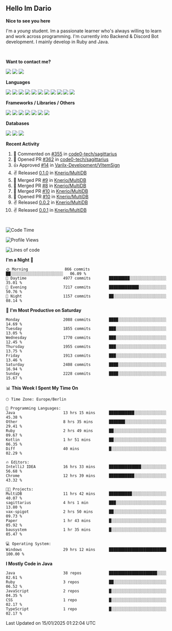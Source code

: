 <h2>Hello Im Dario</h2>

**Nice to see you here**

I'm a *young* student. Im a passionate learner who's always willing to learn and work across
programming. I'm currently into Backend & Discord Bot development. I mainly develop in Ruby and Java.

<br/>

**Want to contact me?**

<a href="https://github.com/knerio"><img src="https://img.shields.io/badge/-Github-blue?style=for-the-badge&logo=github&logoColor=white"/></a> <a href="https://discord.com/users/639416958923702292"><img src="https://img.shields.io/badge/-knerio-blue?style=for-the-badge&logo=discord&logoColor=white"/></a> <a href="https://twitch.tv/dopalos_"><img src="https://img.shields.io/badge/-twitch-blue?style=for-the-badge&logo=twitch&logoColor=white"/></a>

**Languages**

<img src="https://img.shields.io/badge/-HTML-blue?style=for-the-badge&logo=html5&logoColor=white"/> <img src="https://img.shields.io/badge/-CSS-blue?style=for-the-badge&logo=CSS3&logoColor=white"/> <img src="https://img.shields.io/badge/-Javascript-blue?style=for-the-badge&logo=javascript&logoColor=white"/> <img src="https://img.shields.io/badge/-Typescript-blue?style=for-the-badge&logo=TypeScript&logoColor=white"/> <img src="https://img.shields.io/badge/-Java-blue?style=for-the-badge&logo=java&logoColor=white"/> <img src="https://img.shields.io/badge/-Kotlin-blue?style=for-the-badge&logo=kotlin&logoColor=white"/> <img src="https://img.shields.io/badge/-SQL-blue?style=for-the-badge&logo=MYSQL&logoColor=white"/> <img src="https://img.shields.io/badge/-Markdown-blue?style=for-the-badge&logo=Markdown&logoColor=white"/> <img src="https://img.shields.io/badge/-JSON-blue?style=for-the-badge&logo=JSON&logoColor=white"/> <img src="https://img.shields.io/badge/-Git-blue?style=for-the-badge&logo=Git&logoColor=white"/> <img src="https://img.shields.io/badge/-Ruby-blue?style=for-the-badge&logo=Ruby&logoColor=white"/>
<br/>

 **Frameworks / Libraries / Others**

<img src="https://img.shields.io/badge/-Bootstrap-blue?style=for-the-badge&logo=Bootstrap&logoColor=white"/> <img src="https://img.shields.io/badge/-Node.JS-blue?style=for-the-badge&logo=node.js&logoColor=white"/> <img src="https://img.shields.io/badge/-React-blue?style=for-the-badge&logo=React&logoColor=white"/> <img src="https://img.shields.io/badge/-Express-blue?style=for-the-badge&logo=Express&logoColor=white"/> <img src="https://img.shields.io/badge/-Next.Js-blue?style=for-the-badge&logo=Next.Js&logoColor=white"/> <img src="https://img.shields.io/badge/-Ruby_On_Rails-blue?style=for-the-badge&logo=ruby-on-rails&logoColor=white"/> <img src="https://img.shields.io/badge/-JDA-blue?style=for-the-badge&logo=JDA&logoColor=white"/>

**Databases**

<img src="https://img.shields.io/badge/-MongoDB-blue?style=for-the-badge&logo=mongodb&logoColor=white"/> <img src="https://img.shields.io/badge/-MariaDB-blue?style=for-the-badge&logo=MariaDB&logoColor=white"/>
<img src="https://img.shields.io/badge/-PostgreSQL-blue?style=for-the-badge&logo=PostgreSQl&logoColor=white"/>

**Recent Activity**

<!--RECENT_ACTIVITY:start-->
1. 💬 Commented on [#355](https://github.com/code0-tech/sagittarius/issues/355#issuecomment-2586734515) in [code0-tech/sagittarius](https://github.com/code0-tech/sagittarius)<br>
2. 💪 Opened PR [#362](https://github.com/code0-tech/sagittarius/pull/362) in [code0-tech/sagittarius](https://github.com/code0-tech/sagittarius)<br>
3. 👍 Approved [#14](https://github.com/Varilx-Development/VItemSign/pull/14#pullrequestreview-2545462263) in [Varilx-Development/VItemSign](https://github.com/Varilx-Development/VItemSign)<br>
4. ✌️ Released [0.1.0](https://github.com/Knerio/MultiDB/releases/tag/0.1.0) in [Knerio/MultiDB](https://github.com/Knerio/MultiDB)<br>
5. 🎉 Merged PR [#9](https://github.com/Knerio/MultiDB/pull/9) in [Knerio/MultiDB](https://github.com/Knerio/MultiDB)<br>
6. 🎉 Merged PR [#8](https://github.com/Knerio/MultiDB/pull/8) in [Knerio/MultiDB](https://github.com/Knerio/MultiDB)<br>
7. 🎉 Merged PR [#10](https://github.com/Knerio/MultiDB/pull/10) in [Knerio/MultiDB](https://github.com/Knerio/MultiDB)<br>
8. 💪 Opened PR [#10](https://github.com/Knerio/MultiDB/pull/10) in [Knerio/MultiDB](https://github.com/Knerio/MultiDB)<br>
9. ✌️ Released [0.0.2](https://github.com/Knerio/MultiDB/releases/tag/0.0.2) in [Knerio/MultiDB](https://github.com/Knerio/MultiDB)<br>
10. ✌️ Released [0.0.1](https://github.com/Knerio/MultiDB/releases/tag/0.0.1) in [Knerio/MultiDB](https://github.com/Knerio/MultiDB)<br>
<!--RECENT_ACTIVITY:end-->
 
#

<!--START_SECTION:waka-->
![Code Time](http://img.shields.io/badge/Code%20Time-854%20hrs%2044%20mins-blue)

![Profile Views](http://img.shields.io/badge/Profile%20Views-10-blue)

![Lines of code](https://img.shields.io/badge/From%20Hello%20World%20I%27ve%20Written-747.3%20thousand%20lines%20of%20code-blue)

**I'm a Night 🦉** 

```text
🌞 Morning                866 commits         ██░░░░░░░░░░░░░░░░░░░░░░░   06.09 % 
🌆 Daytime                4977 commits        █████████░░░░░░░░░░░░░░░░   35.01 % 
🌃 Evening                7217 commits        █████████████░░░░░░░░░░░░   50.76 % 
🌙 Night                  1157 commits        ██░░░░░░░░░░░░░░░░░░░░░░░   08.14 % 
```
📅 **I'm Most Productive on Saturday** 

```text
Monday                   2088 commits        ████░░░░░░░░░░░░░░░░░░░░░   14.69 % 
Tuesday                  1855 commits        ███░░░░░░░░░░░░░░░░░░░░░░   13.05 % 
Wednesday                1770 commits        ███░░░░░░░░░░░░░░░░░░░░░░   12.45 % 
Thursday                 1955 commits        ███░░░░░░░░░░░░░░░░░░░░░░   13.75 % 
Friday                   1913 commits        ███░░░░░░░░░░░░░░░░░░░░░░   13.46 % 
Saturday                 2408 commits        ████░░░░░░░░░░░░░░░░░░░░░   16.94 % 
Sunday                   2228 commits        ████░░░░░░░░░░░░░░░░░░░░░   15.67 % 
```


📊 **This Week I Spent My Time On** 

```text
🕑︎ Time Zone: Europe/Berlin

💬 Programming Languages: 
Java                     13 hrs 15 mins      ███████████░░░░░░░░░░░░░░   45.38 % 
Other                    8 hrs 35 mins       ███████░░░░░░░░░░░░░░░░░░   29.41 % 
Ruby                     2 hrs 49 mins       ██░░░░░░░░░░░░░░░░░░░░░░░   09.67 % 
Kotlin                   1 hr 51 mins        ██░░░░░░░░░░░░░░░░░░░░░░░   06.35 % 
Diff                     40 mins             █░░░░░░░░░░░░░░░░░░░░░░░░   02.29 % 

🔥 Editors: 
IntelliJ IDEA            16 hrs 33 mins      ██████████████░░░░░░░░░░░   56.68 % 
Chrome                   12 hrs 39 mins      ███████████░░░░░░░░░░░░░░   43.32 % 

🐱‍💻 Projects: 
MultiDB                  11 hrs 42 mins      ██████████░░░░░░░░░░░░░░░   40.07 % 
sagittarius              4 hrs 1 min         ███░░░░░░░░░░░░░░░░░░░░░░   13.80 % 
vax-spigot               2 hrs 50 mins       ██░░░░░░░░░░░░░░░░░░░░░░░   09.73 % 
Paper                    1 hr 43 mins        █░░░░░░░░░░░░░░░░░░░░░░░░   05.92 % 
bausystem                1 hr 35 mins        █░░░░░░░░░░░░░░░░░░░░░░░░   05.47 % 

💻 Operating System: 
Windows                  29 hrs 12 mins      █████████████████████████   100.00 % 
```

**I Mostly Code in Java** 

```text
Java                     38 repos            █████████████████████░░░░   82.61 % 
Ruby                     3 repos             ██░░░░░░░░░░░░░░░░░░░░░░░   06.52 % 
JavaScript               2 repos             █░░░░░░░░░░░░░░░░░░░░░░░░   04.35 % 
CSS                      1 repo              █░░░░░░░░░░░░░░░░░░░░░░░░   02.17 % 
TypeScript               1 repo              █░░░░░░░░░░░░░░░░░░░░░░░░   02.17 % 
```




 Last Updated on 15/01/2025 01:22:04 UTC
<!--END_SECTION:waka-->

